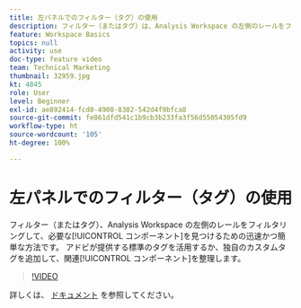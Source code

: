 ```yaml
---
title: 左パネルでのフィルター（タグ）の使用
description: フィルター（またはタグ）は、Analysis Workspace の左側のレールをフィルタリングして、必要なコンポーネントを見つけるための迅速かつ簡単な方法です。アドビが提供する標準のタグを活用するか、独自のカスタムタグを追加して、関連コンポーネントを整理します。
feature: Workspace Basics
topics: null
activity: use
doc-type: feature video
team: Technical Marketing
thumbnail: 32959.jpg
kt: 4845
role: User
level: Beginner
exl-id: ae892414-fcd0-4900-8302-542d4f9bfca8
source-git-commit: fe861dfd541c1b9cb3b233fa3f56d55054305fd9
workflow-type: ht
source-wordcount: '105'
ht-degree: 100%

---
```


# 左パネルでのフィルター（タグ）の使用

フィルター（またはタグ）、Analysis Workspace の左側のレールをフィルタリングして、必要な[!UICONTROL コンポーネント]を見つけるための迅速かつ簡単な方法です。 アドビが提供する標準のタグを活用するか、独自のカスタムタグを追加して、関連[!UICONTROL コンポーネント]を整理します。

>[!VIDEO](https://video.tv.adobe.com/v/32959/?quality=12)

詳しくは、 [ドキュメント](https://experienceleague.adobe.com/docs/analytics/analyze/analysis-workspace/analysis-workspace-features.html?lang=ja) を参照してください。

